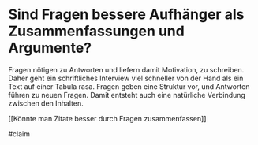 # Sind Fragen bessere Aufhänger als Zusammenfassungen und Argumente?

Fragen nötigen zu Antworten und liefern damit Motivation, zu schreiben. Daher geht ein schriftliches Interview viel schneller von der Hand als ein Text auf einer Tabula rasa. Fragen geben eine Struktur vor, und Antworten führen zu neuen Fragen. Damit entsteht auch eine natürliche Verbindung zwischen den Inhalten.

[[Könnte man Zitate besser durch Fragen zusammenfassen]]

#claim 
